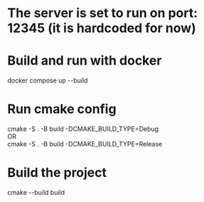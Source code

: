 # The server is set to run on port: 12345 (it is hardcoded for now)

# Build and run with docker
docker compose up --build

# Run cmake config
cmake -S . -B build -DCMAKE_BUILD_TYPE=Debug<br>
OR<br>
cmake -S . -B build -DCMAKE_BUILD_TYPE=Release<br>

# Build the project
cmake --build build
